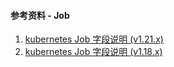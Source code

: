 #### 参考资料 - Job

1. [kubernetes Job 字段说明 (v1.21.x)](https://kubernetes.io/docs/reference/generated/kubernetes-api/v1.21/#job-v1-batch)
2. [kubernetes Job 字段说明 (v1.18.x)](https://v1-18.docs.kubernetes.io/docs/reference/generated/kubernetes-api/v1.18/#job-v1-batch)
